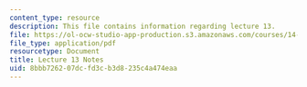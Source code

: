 ```yaml
---
content_type: resource
description: This file contains information regarding lecture 13.
file: https://ol-ocw-studio-app-production.s3.amazonaws.com/courses/14-581-international-economics-i-spring-2013/8bbb726207dcfd3cb3d8235c4a474eaa_MIT14_581S13_classnotes13.pdf
file_type: application/pdf
resourcetype: Document
title: Lecture 13 Notes
uid: 8bbb7262-07dc-fd3c-b3d8-235c4a474eaa
---
```

